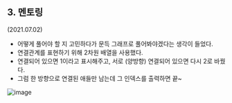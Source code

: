 ## 3. 멘토링

(2021.07.02)

- 어떻게 풀어야 할 지 고민하다가 문득 그래프로 풀어봐야겠다는 생각이 들었다.
- 연결관계를 표현하기 위해 2차원 배열을 사용했다.
- 연결되어 있으면 1이라고 표시해주고, 서로 (양방향) 연결되어 있으면 다시 2로 바꿨다.
- 그럼 한 방향으로 연결된 애들만 남는데 그 인덱스를 출력하면 끝~

![image](https://user-images.githubusercontent.com/60209518/124311350-8ce8fc80-dba8-11eb-8793-bcb4995b0eff.png)
